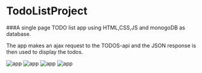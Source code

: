 # TodoListProject
###A single page TODO list app using HTML,CSS,JS and monogoDB as database.
>
The app makes an ajax request to the TODOS-api and the JSON response is then used to display the todos.
>
![app](screenshots/198.jpg) 
![app](screenshots/199.jpg) 
![app](screenshots/200.jpg) 
![app](screenshots/201.jpg) 
